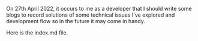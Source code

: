 On 27th April 2022, it occurs to me as a developer that I should write some blogs to record solutions of some technical issues I've explored and development flow so in the future it may come in handy.

Here is the index.md file.
